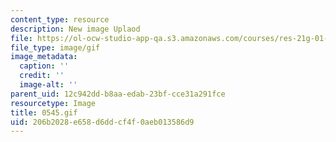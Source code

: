 ```yaml
---
content_type: resource
description: New image Uplaod
file: https://ol-ocw-studio-app-qa.s3.amazonaws.com/courses/res-21g-01-kana-spring-2010/206b2028e658d6ddcf4f0aeb013586d9_0545.gif
file_type: image/gif
image_metadata:
  caption: ''
  credit: ''
  image-alt: ''
parent_uid: 12c942dd-b8aa-edab-23bf-cce31a291fce
resourcetype: Image
title: 0545.gif
uid: 206b2028-e658-d6dd-cf4f-0aeb013586d9
---
```

